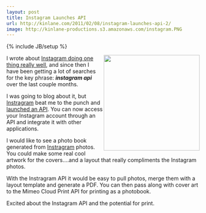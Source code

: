 ```yaml
---
layout: post
title: Instagram Launches API
url: http://kinlane.com/2011/02/08/instagram-launches-api-2/
image: http://kinlane-productions.s3.amazonaws.com/instagram.PNG
---
```

{% include JB/setup %}
<p>
     <img src="http://kinlane-productions.s3.amazonaws.com/instagram.PNG"  width="250" align="right" />I wrote about <a href="http://www.kinlane.com/2010/10/instagram-doing-one-thing-well/" target="_blank">Instagram doing one thing really well</a>, and since then I have been getting a lot of searches for the key phrase: <strong><em>instagram api</em></strong> over the last couple months.
</p>

<p>
     I was going to blog about it, but <a href="http://instagr.am/" target="_blank">Instragram</a> beat me to the punch and <a href="https://github.com/mislav/instagram/wiki" target="_blank">launched an API</a>. You can now access your Instagram account through an API and integrate it with other applications.
</p>

<p>
     I would like to see a photo book generated from <a href="http://instagr.am" target="_blank">Instragram</a> photos. You could make some real cool artwork for the covers....and a layout that really compliments the Instagram photos.
</p>

<p>
     With the Instragram API it would be easy to pull photos, merge them with a layout template and generate a PDF. You can then pass along with cover art to the Mimeo Cloud Print API for printing as a photobook.
</p>

<p>
     Excited about the Instagram API and the potential for print.
</p>